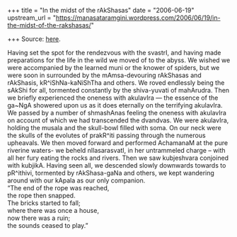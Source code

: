+++
title = "In the midst of the rAkShasas"
date = "2006-06-19"
upstream_url = "https://manasataramgini.wordpress.com/2006/06/19/in-the-midst-of-the-rakshasas/"

+++
Source: [here](https://manasataramgini.wordpress.com/2006/06/19/in-the-midst-of-the-rakshasas/).

Having set the spot for the rendezvous with the svastrI, and having made preparations for the life in the wild we moved of to the abyss. We wished we were accompanied by the learned muni or the knower of spiders, but we were soon in surrounded by the mAmsa-devouring rAkShasas and rAkShasis, kR^iShNa-kaNiShTha and others. We roved endlessly being the sAkShi for all, tormented constantly by the shiva-yuvati of mahArudra. Then we briefly experienced the oneness with akulavIra — the essence of the ga\~NgA showered upon us as it does eternally on the terrifying akulavIra. We passed by a number of shmashAnas feeling the oneness with akulavIra on account of which we had transcended the dvandvas. We were akulavIra, holding the musala and the skull-bowl filled with soma. On our neck were the skulls of the evolutes of prakR^iti passing through the numerous upheavals. We then moved forward and performed AchamanaM at the pure riverine waters- we beheld nIlasarasvatI, in her untrammeled charge – with all her fury eating the rocks and rivers. Then we saw kubjeshvara conjoined with kubjikA. Having seen all, we descended slowly downwards towards to pR^ithivi, tormented by rAkShasa-gaNa and others, we kept wandering around with our kApala as our only companion.  
“The end of the rope was reached,  
the rope then snapped.  
The bricks started to fall;  
where there was once a house,  
now there was a ruin;  
the sounds ceased to play.”

